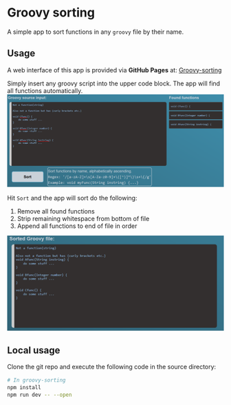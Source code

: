 # Groovy sorting

A simple app to sort functions in any `groovy` file by their name.

## Usage

A web interface of this app is provided via **GitHub Pages** at: [Groovy-sorting](https://falcontube.github.io/groovy-sorting/)

Simply insert any groovy script into the upper code block. The app will find all functions automatically.
![Unsorted](static/upper.png)

Hit `Sort` and the app will sort do the following:

1. Remove all found functions
2. Strip remaining whitespace from bottom of file
3. Append all functions to end of file in order

![Sorted](static/lower.png)

## Local usage

Clone the git repo and execute the following code in the source directory:

```bash
# In groovy-sorting
npm install
npm run dev -- --open
```